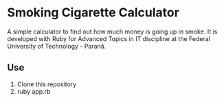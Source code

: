 # Smoking Cigarette Calculator

A simple calculator to find out how much money is going up in smoke.
It is developed with Ruby for Advanced Topics in IT discipline at the Federal University of Technology - Paraná.

## Use
1. Clone this repository
2. ruby app.rb